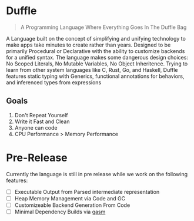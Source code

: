 # Duffle
> A Programming Language Where Everything Goes In The Duffle Bag

A Language built on the concept of simplifying and unifying technology 
to make apps take minutes to create rather than years. Designed to be primarily
Procedural or Declarative with the ability to customize backends for a unified 
syntax. The language makes some dangerous design choices: No Scoped Literals, 
No Mutable Variables, No Object Inheritence. Trying to learn from other system
languages like C, Rust, Go, and Haskell, Duffle features static typing with Generics,
functional annotations for behaviors, and inferenced types from expressions

## Goals
1. Don't Repeat Yourself
2. Write it Fast and Clean
3. Anyone can code
4. CPU Performance > Memory Performance

# Pre-Release
Currently the language is still in pre release while we work on the following features:
- [ ] Executable Output from Parsed intermediate representation
- [ ] Heap Memory Management via Code and GC
- [ ] Customizeable Backend Generation From Code 
- [ ] Minimal Dependency Builds via [gasm](https://github.com/tflexsoom/gasm)